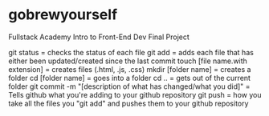 # gobrewyourself
Fullstack Academy Intro to Front-End Dev Final Project

git status = checks the status of each file
git add = adds each file that has either been updated/created since the last commit
touch [file name.with extension] = creates files (.html, .js, .css)
mkdir [folder name] = creates a folder
cd [folder name] = goes into a folder
cd .. = gets out of the current folder
git commit -m "[description of what has changed/what you did]" = Tells github what you're adding to your github repository
git push = how you take all the files you "git add" and pushes them to your github repository